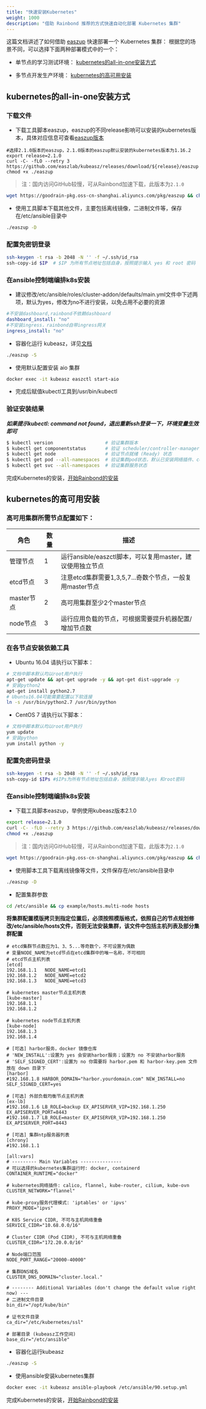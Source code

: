 ```yaml
---
title: "快速安装Kubernetes"
weight: 1000
description: "借助 Rainbond 推荐的方式快速自动化部署 Kubernetes 集群"
---
```


这篇文档讲述了如何借助 [easzup](https://github.com/easzlab) 快速部署一个 Kubernetes 集群：
根据您的场景不同，可以选择下面两种部署模式中的一个：

- 单节点的学习测试环境： [kubernetes的all-in-one安装方式](#kubernetes的all-in-one安装方式)

- 多节点开发生产环境： [kubernetes的高可用安装](#kubernetes的高可用安装)

## kubernetes的all-in-one安装方式

### 下载文件

   - 下载工具脚本easzup，easzup的不同release影响可以安装的kubernetes版本，具体对应信息可查看[easzup版本](https://github.com/easzlab/kubeasz/releases)

```
#选择2.1.0版本的easzup，2.1.0版本的easzup默认安装的kubernetes版本为1.16.2
export release=2.1.0
curl -C- -fLO --retry 3 https://github.com/easzlab/kubeasz/releases/download/${release}/easzup
chmod +x ./easzup
```

> 注：国内访问GitHub较慢，可从Rainbond加速下载，此版本为`2.1.0`

```bash
wget https://goodrain-pkg.oss-cn-shanghai.aliyuncs.com/pkg/easzup && chmod +x easzup
```

   - 使用工具脚本下载其他文件，主要包括离线镜像，二进制文件等，保存在/etc/ansible目录中

```bash
./easzup -D
```

### 配置免密钥登录

```bash
ssh-keygen -t rsa -b 2048 -N '' -f ~/.ssh/id_rsa
ssh-copy-id $IP  # $IP 为所有节点地址包括自身，按照提示输入 yes 和 root 密码
```

### 在ansible控制端编排k8s安装
   - 建议修改/etc/ansible/roles/cluster-addon/defaults/main.yml文件中下述两项，默认为yes，修改为no不进行安装，以免占用不必要的资源

   ```yaml
#不安装dashboard,rainbond不依赖dashboard
dashboard_install: "no"
#不安装ingress，rainbond自带ingress网关
ingress_install: "no"
   ```

   - 容器化运行 kubeasz，详见[文档](https://github.com/easzlab/kubeasz/blob/master/docs/setup/docker_kubeasz.md)

   ```bash
./easzup -S
   ```

   - 使用默认配置安装 aio 集群

   ```bash
docker exec -it kubeasz easzctl start-aio
   ```
   - 完成后赋值kubectl工具到/usr/bin/kubectl

### 验证安装结果

   ***如果提示kubectl: command not found，退出重新ssh登录一下，环境变量生效即可***

```bash
$ kubectl version                   # 验证集群版本     
$ kubectl get componentstatus       # 验证 scheduler/controller-manager/etcd等组件状态
$ kubectl get node                  # 验证节点就绪 (Ready) 状态
$ kubectl get pod --all-namespaces  # 验证集群pod状态，默认已安装网络插件、coredns、metrics-server等
$ kubectl get svc --all-namespaces  # 验证集群服务状态
```
   完成Kubernetes的安装，[开始Rainbond的安装](../minimal_install/)

## kubernetes的高可用安装

### 高可用集群所需节点配置如下：


| 角色       | 数量 | 描述                                                         |
| ---------- | ---- | ------------------------------------------------------------ |
| 管理节点   | 1    | 运行ansible/easzctl脚本，可以复用master，建议使用独立节点 |
| etcd节点   | 3    | 注意etcd集群需要1,3,5,7...奇数个节点，一般复用master节点     |
| master节点 | 2    | 高可用集群至少2个master节点                                  |
| node节点   | 3    | 运行应用负载的节点，可根据需要提升机器配置/增加节点数        |


### 在各节点安装依赖工具

- Ubuntu 16.04 请执行以下脚本：

```bash
# 文档中脚本默认均以root用户执行
apt-get update && apt-get upgrade -y && apt-get dist-upgrade -y
# 安装python2
apt-get install python2.7
# Ubuntu16.04可能需要配置以下软连接
ln -s /usr/bin/python2.7 /usr/bin/python
```

- CentOS 7 请执行以下脚本：

```bash
# 文档中脚本默认均以root用户执行
yum update
# 安装python
yum install python -y
```

### 配置免密码登录

```bash
ssh-keygen -t rsa -b 2048 -N '' -f ~/.ssh/id_rsa
ssh-copy-id $IPs #$IPs为所有节点地址包括自身，按照提示输入yes 和root密码
```

### 在ansible控制端编排k8s安装

- 下载工具脚本easzup，举例使用kubeasz版本2.1.0

```bash
export release=2.1.0
curl -C- -fLO --retry 3 https://github.com/easzlab/kubeasz/releases/download/${release}/easzup
chmod +x ./easzup
```

> 注：国内访问GitHub较慢，可从Rainbond加速下载，此版本为`2.1.0`

```bash
wget https://goodrain-pkg.oss-cn-shanghai.aliyuncs.com/pkg/easzup && chmod +x easzup
```

- 使用脚本工具下载离线镜像等文件，文件保存在/etc/ansible目录中

```bash
./easzup -D
```

- 配置集群参数

```bash
cd /etc/ansible && cp example/hosts.multi-node hosts
```

**将集群配置模版拷贝到指定位置后，必须按照模版格式，依照自己的节点规划修改/etc/ansible/hosts文件，否则无法安装集群，该文件中包括主机列表及部分集群配置**

```
# etcd集群节点数应为1、3、5...等奇数个，不可设置为偶数
# 变量NODE_NAME为etcd节点在etcd集群中的唯一名称，不可相同
# etcd节点主机列表
[etcd] 
192.168.1.1   NODE_NAME=etcd1
192.168.1.2   NODE_NAME=etcd2
192.168.1.3   NODE_NAME=etcd3

# kubernetes master节点主机列表
[kube-master]
192.168.1.1
192.168.1.2

# kubernetes node节点主机列表
[kube-node]
192.168.1.3
192.168.1.4

# [可选] harbor服务，docker 镜像仓库
# 'NEW_INSTALL':设置为 yes 会安装harbor服务；设置为 no 不安装harbor服务
# 'SELF_SIGNED_CERT':设置为 no 你需要将 harbor.pem 和 harbor-key.pem 文件放在 down 目录下
[harbor]
#192.168.1.8 HARBOR_DOMAIN="harbor.yourdomain.com" NEW_INSTALL=no SELF_SIGNED_CERT=yes

# [可选] 外部负载均衡节点主机列表
[ex-lb]
#192.168.1.6 LB_ROLE=backup EX_APISERVER_VIP=192.168.1.250 EX_APISERVER_PORT=8443
#192.168.1.7 LB_ROLE=master EX_APISERVER_VIP=192.168.1.250 EX_APISERVER_PORT=8443

# [可选] 集群ntp服务器列表
[chrony]
#192.168.1.1

[all:vars]
# --------- Main Variables ---------------
# 可以选择的kubernetes集群运行时: docker, containerd
CONTAINER_RUNTIME="docker"

# kubernetes网络插件: calico, flannel, kube-router, cilium, kube-ovn
CLUSTER_NETWORK="flannel"

# kube-proxy服务代理模式: 'iptables' or 'ipvs'
PROXY_MODE="ipvs"

# K8S Service CIDR, 不可与主机网络重叠
SERVICE_CIDR="10.68.0.0/16"

# Cluster CIDR (Pod CIDR), 不可与主机网络重叠
CLUSTER_CIDR="172.20.0.0/16"

# Node端口范围
NODE_PORT_RANGE="20000-40000"

# 集群DNS域名
CLUSTER_DNS_DOMAIN="cluster.local."

# -------- Additional Variables (don't change the default value right now) ---
# 二进制文件目录
bin_dir="/opt/kube/bin"

# 证书文件目录
ca_dir="/etc/kubernetes/ssl"

# 部署目录 (kubeasz工作空间)
base_dir="/etc/ansible"
```

- 容器化运行kubeasz

```bash
./easzup -S
```

- 使用ansible安装kubernetes集群

```bash
docker exec -it kubeasz ansible-playbook /etc/ansible/90.setup.yml
```

完成Kubernetes的安装，[开始Rainbond的安装](../minimal_install/)
